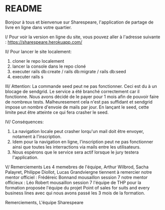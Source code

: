 # README
Bonjour à tous et bienvenue sur Sharespeare, l'application de partage de livre en ligne dans votre quartier.

I/ Pour voir la version en ligne du site, vous pouvez aller à l'adresse suivante : https://sharespeare.herokuapp.com/

II/ Pour lancer le site localement:
  1. cloner le repo localement
  2. lancer la console dans le repo cloné
  3. executer rails db:create / rails db:migrate / rails db:seed
  4. executer rails s

III/ Attention:
La commande seed peut ne pas fonctionner.
Ceci est du à un blocage de sendgrid. Le service a été branché correctement car il fonctionne. Nous avons décidé de le payer pour 1 mois afin de pouvoir faire de nombreux tests. Malheuresement cela n'est pas suffidant et sendgrid impose un nombre d'envoie de mails par jour. En lançant le seed, cette limite peut être atteinte ce qui fera crasher le seed.

IV/ Conséquences:
  1. La navigation locale peut crasher lorqu'un mail doit être envoyer, notament à l'inscription.
  2. Idem pour la navigation en ligne, l'inscription peut ne pas fonctionner ainsi que toutes les interractions via mails entre   les utilisateurs.
  3. Nous espérons que le service sera actif lorsque le jury testera l'application.
  
V/ Remerciements
  Les 4 memebres de l'équipe, Arthur Wilbrod, Sacha Palayret, Philippe Diollot, Lucas Grandviergne tiennent à remercier
  notre mentor officiel : Frédéreic Bonnand mousaillon session 7
  notre mentor officieux : Léo  Robert mousaillon session 7
  l'équipe de THP pour la formation proposée
  l'équipe du projet Point of sales for suits and every business lines avec qui nous avons passé les 3 mois de la formation.
  
  Remerciements,
  L'équipe Sharespeare
